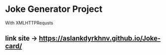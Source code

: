 # Joke Generator Project 
With XMLHTTPRequsts

## link site -> https://aslankdyrkhnv.github.io/Joke-card/
